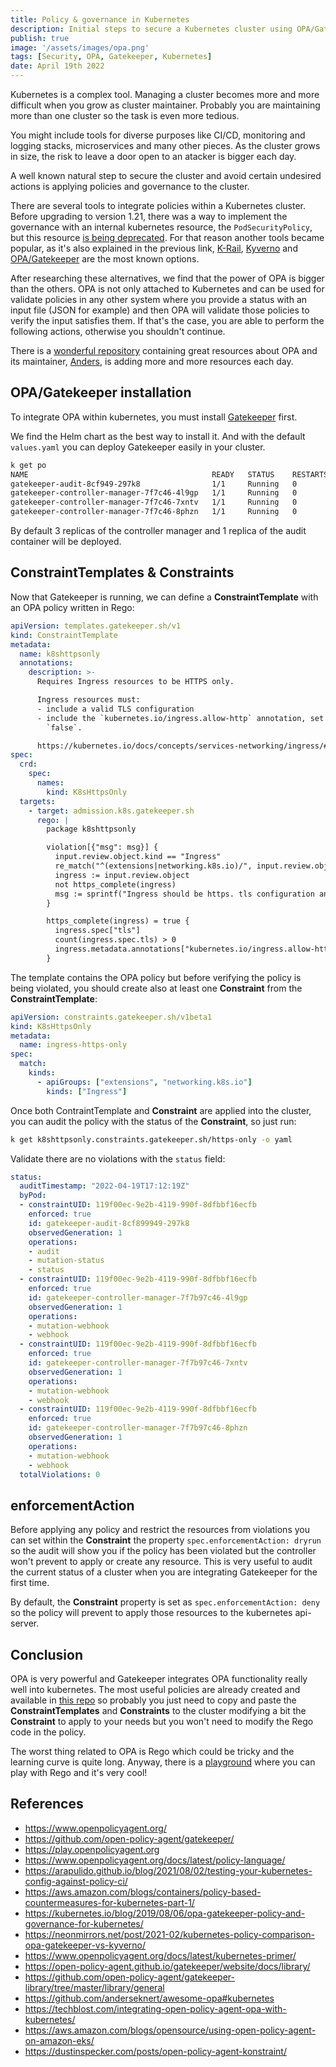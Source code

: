 ```yaml
---
title: Policy & governance in Kubernetes
description: Initial steps to secure a Kubernetes cluster using OPA/Gatekeeper. 🔑
publish: true
image: '/assets/images/opa.png'
tags: [Security, OPA, Gatekeeper, Kubernetes]
date: April 19th 2022
---
```


Kubernetes is a complex tool. Managing a cluster becomes more and more difficult when you grow as cluster maintainer. Probably you are maintaining more than one cluster so the task is even more tedious.

You might include tools for diverse purposes like CI/CD, monitoring and logging stacks, microservices and many other pieces. As the cluster grows in size, the risk to leave a door open to an atacker is bigger each day.

A well known natural step to secure the cluster and avoid certain undesired actions is applying policies and governance to the cluster.

There are several tools to integrate policies within a Kubernetes cluster. Before upgrading to version 1.21, there was a way to implement the governance with an internal kubernetes resource, the `PodSecurityPolicy`, but this resource [is being deprecated](https://kubernetes.io/blog/2021/04/06/podsecuritypolicy-deprecation-past-present-and-future/). For that reason another tools became popular, as it's also explained in the previous link, [K-Rail](https://github.com/cruise-automation/k-rail), [Kyverno](https://github.com/kyverno/kyverno/) and [OPA/Gatekeeper](https://github.com/open-policy-agent/gatekeeper/) are the most known options.

After researching these alternatives, we find that the power of OPA is bigger than the others. OPA is not only attached to Kubernetes and can be used for validate policies in any other system where you provide a status with an input file (JSON for example) and then OPA will validate those policies to verify the input satisfies them. If that's the case, you are able to perform the following actions, otherwise you shouldn't continue.

There is a [wonderful repository](https://github.com/anderseknert/awesome-opa) containing great resources about OPA and its maintainer, [Anders](https://twitter.com/anderseknert), is adding more and more resources each day.

## OPA/Gatekeeper installation

To integrate OPA within kubernetes, you must install [Gatekeeper](https://open-policy-agent.github.io/gatekeeper/website/docs/install/) first.

We find the Helm chart as the best way to install it. And with the default `values.yaml` you can deploy Gatekeeper easily in your cluster.

```sh
k get po                                                                          
NAME                                         READY   STATUS    RESTARTS   AGE
gatekeeper-audit-8cf949-297k8                1/1     Running   0          123m
gatekeeper-controller-manager-7f7c46-4l9gp   1/1     Running   0          5h39m
gatekeeper-controller-manager-7f7c46-7xntv   1/1     Running   0          29h
gatekeeper-controller-manager-7f7c46-8phzn   1/1     Running   0          29h
```

By default 3 replicas of the controller manager and 1 replica of the audit container will be deployed.

## ConstraintTemplates & Constraints

Now that Gatekeeper is running, we can define a **ConstraintTemplate** with an OPA policy written in Rego:

```yaml
apiVersion: templates.gatekeeper.sh/v1
kind: ConstraintTemplate
metadata:
  name: k8shttpsonly
  annotations:
    description: >-
      Requires Ingress resources to be HTTPS only.

      Ingress resources must:
      - include a valid TLS configuration
      - include the `kubernetes.io/ingress.allow-http` annotation, set to
        `false`.

      https://kubernetes.io/docs/concepts/services-networking/ingress/#tls
spec:
  crd:
    spec:
      names:
        kind: K8sHttpsOnly
  targets:
    - target: admission.k8s.gatekeeper.sh
      rego: |
        package k8shttpsonly

        violation[{"msg": msg}] {
          input.review.object.kind == "Ingress"
          re_match("^(extensions|networking.k8s.io)/", input.review.object.apiVersion)
          ingress := input.review.object
          not https_complete(ingress)
          msg := sprintf("Ingress should be https. tls configuration and allow-http=false annotation are required for %v", [ingress.metadata.name])
        }

        https_complete(ingress) = true {
          ingress.spec["tls"]
          count(ingress.spec.tls) > 0
          ingress.metadata.annotations["kubernetes.io/ingress.allow-http"] == "false"
        }
```

The template contains the OPA policy but before verifying the policy is being violated, you should create also at least one **Constraint** from the **ConstraintTemplate**:

```yaml
apiVersion: constraints.gatekeeper.sh/v1beta1
kind: K8sHttpsOnly
metadata:
  name: ingress-https-only
spec:
  match:
    kinds:
      - apiGroups: ["extensions", "networking.k8s.io"]
        kinds: ["Ingress"]
```

Once both ContraintTemplate and **Constraint** are applied into the cluster, you can audit the policy with the status of the **Constraint**, so just run:

```sh
k get k8shttpsonly.constraints.gatekeeper.sh/https-only -o yaml
```

Validate there are no violations with the `status` field:

```yaml
status:
  auditTimestamp: "2022-04-19T17:12:19Z"
  byPod:
  - constraintUID: 119f00ec-9e2b-4119-990f-8dfbbf16ecfb
    enforced: true
    id: gatekeeper-audit-8cf899949-297k8
    observedGeneration: 1
    operations:
    - audit
    - mutation-status
    - status
  - constraintUID: 119f00ec-9e2b-4119-990f-8dfbbf16ecfb
    enforced: true
    id: gatekeeper-controller-manager-7f7b97c46-4l9gp
    observedGeneration: 1
    operations:
    - mutation-webhook
    - webhook
  - constraintUID: 119f00ec-9e2b-4119-990f-8dfbbf16ecfb
    enforced: true
    id: gatekeeper-controller-manager-7f7b97c46-7xntv
    observedGeneration: 1
    operations:
    - mutation-webhook
    - webhook
  - constraintUID: 119f00ec-9e2b-4119-990f-8dfbbf16ecfb
    enforced: true
    id: gatekeeper-controller-manager-7f7b97c46-8phzn
    observedGeneration: 1
    operations:
    - mutation-webhook
    - webhook
  totalViolations: 0
```

## enforcementAction

Before applying any policy and restrict the resources from violations you can set within the **Constraint** the property `spec.enforcementAction: dryrun` so the audit will show you if the policy has been violated but the controller won't prevent to apply or create any resource. This is very useful to audit the current status of a cluster when you are integrating Gatekeeper for the first time.

By default, the **Constraint** property is set as `spec.enforcementAction: deny` so the policy will prevent to apply those resources to the kubernetes api-server.

## Conclusion

OPA is very powerful and Gatekeeper integrates OPA functionality really well into kubernetes. The most useful policies are already created and available in [this repo](https://github.com/open-policy-agent/gatekeeper-library/tree/master/library) so probably you just need to copy and paste the **ConstraintTemplates** and **Constraints** to the cluster modifying a bit the **Constraint** to apply to your needs but you won't need to modify the Rego code in the policy.

The worst thing related to OPA is Rego which could be tricky and the learning curve is quite long. Anyway, there is a [playground](https://play.openpolicyagent.org/) where you can play with Rego and it's very cool!

## References

- https://www.openpolicyagent.org/
- https://github.com/open-policy-agent/gatekeeper/
- https://play.openpolicyagent.org
- https://www.openpolicyagent.org/docs/latest/policy-language/
- https://arapulido.github.io/blog/2021/08/02/testing-your-kubernetes-config-against-policy-ci/
- https://aws.amazon.com/blogs/containers/policy-based-countermeasures-for-kubernetes-part-1/
- https://kubernetes.io/blog/2019/08/06/opa-gatekeeper-policy-and-governance-for-kubernetes/
- https://neonmirrors.net/post/2021-02/kubernetes-policy-comparison-opa-gatekeeper-vs-kyverno/
- https://www.openpolicyagent.org/docs/latest/kubernetes-primer/
- https://open-policy-agent.github.io/gatekeeper/website/docs/library/
- https://github.com/open-policy-agent/gatekeeper-library/tree/master/library/general
- https://github.com/anderseknert/awesome-opa#kubernetes
- https://techblost.com/integrating-open-policy-agent-opa-with-kubernetes/
- https://aws.amazon.com/blogs/opensource/using-open-policy-agent-on-amazon-eks/
- https://dustinspecker.com/posts/open-policy-agent-konstraint/